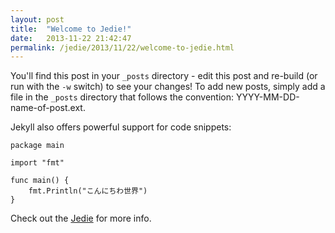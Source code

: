 ```yaml
---
layout: post
title:  "Welcome to Jedie!"
date:   2013-11-22 21:42:47
permalink: /jedie/2013/11/22/welcome-to-jedie.html
---
```


You'll find this post in your `_posts` directory - edit this post and re-build (or run with the `-w` switch) to see your changes!
To add new posts, simply add a file in the `_posts` directory that follows the convention: YYYY-MM-DD-name-of-post.ext.

Jekyll also offers powerful support for code snippets:

    package main
    
    import "fmt"
    
    func main() {
	    fmt.Println("こんにちわ世界")
    }

Check out the [Jedie][jedie-gh] for more info.

[jedie-gh]: https://github.com/mattn/jedie
